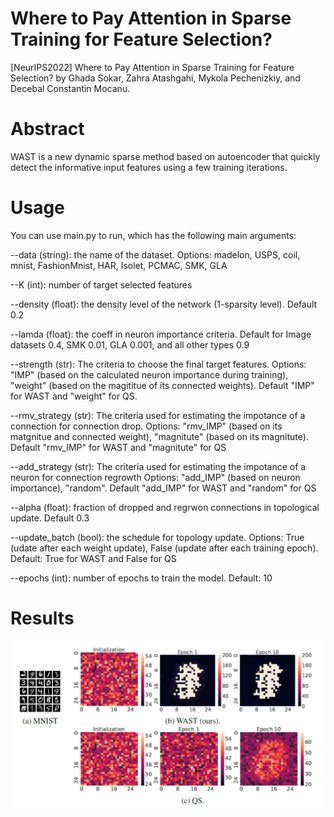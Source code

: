 # Where to Pay Attention in Sparse Training for Feature Selection?

[NeurIPS2022] Where to Pay Attention in Sparse Training for Feature Selection? by Ghada Sokar, Zahra Atashgahi, Mykola Pechenizkiy, and Decebal Constantin Mocanu.

# Abstract

WAST is a new dynamic sparse method based on autoencoder that quickly detect the informative input features using a few training iterations.


# Usage
You can use main.py to run, which has the following main arguments:

--data (string): the name of the dataset. Options: madelon, USPS, coil, mnist, FashionMnist, HAR, Isolet, PCMAC, SMK, GLA 

--K (int): number of target selected features

--density (float): the density level of the network (1-sparsity level). Default 0.2

--lamda (float): the coeff in neuron importance criteria. Default for Image datasets 0.4, SMK 0.01, GLA 0.001, and all other types 0.9

--strength (str): The criteria to choose the final target features. 
                  Options: "IMP" (based on the calculated neuron importance during training), "weight" (based on the magititue of its connected weights).
		  Default "IMP" for WAST and "weight" for QS.

--rmv_strategy (str): The criteria used for estimating the impotance of a connection for connection drop. 
                      Options: "rmv_IMP" (based on its matgnitue and connected weight), "magnitute" (based on its magnitute). 
                      Default "rmv_IMP" for WAST and "magnitute" for QS

--add_strategy (str): The criteria used for estimating the impotance of a neuron for connection regrowth
                      Options: "add_IMP" (based on neuron importance), "random". 
                      Default "add_IMP" for WAST and "random" for QS

--alpha (float): fraction of dropped and regrwon connections in topological update. Default 0.3

--update_batch (bool): the schedule for topology update. 
                       Options: True (udate after each weight update), False (update after each training epoch). 
                       Default: True for WAST and False for QS  

--epochs (int): number of epochs to train the model. Default: 10

# Results
![](results.JPG)
